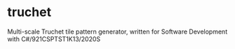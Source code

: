 # truchet
Multi-scale Truchet tile pattern generator, written for Software Development with C#/921CSPTST1K13/2020S
